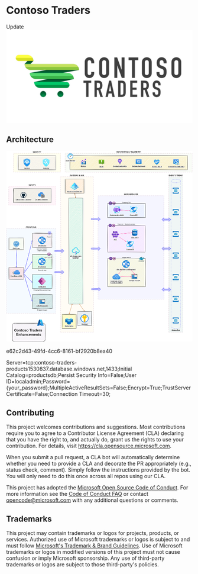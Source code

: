 # Contoso Traders
Update
![Logo](./docs/images/logo-1280x640.png)

##  Architecture 

![Architecture](./docs/architecture/contoso-traders-enhancements.drawio.png)

e62c2d43-49fd-4cc6-8161-bf2920b8ea40

Server=tcp:contoso-traders-products1530837.database.windows.net,1433;Initial Catalog=productsdb;Persist Security Info=False;User ID=localadmin;Password={your_password};MultipleActiveResultSets=False;Encrypt=True;TrustServerCertificate=False;Connection Timeout=30;


## Contributing

This project welcomes contributions and suggestions.  Most contributions require you to agree to a
Contributor License Agreement (CLA) declaring that you have the right to, and actually do, grant us
the rights to use your contribution. For details, visit https://cla.opensource.microsoft.com.

When you submit a pull request, a CLA bot will automatically determine whether you need to provide
a CLA and decorate the PR appropriately (e.g., status check, comment). Simply follow the instructions
provided by the bot. You will only need to do this once across all repos using our CLA.

This project has adopted the [Microsoft Open Source Code of Conduct](https://opensource.microsoft.com/codeofconduct/).
For more information see the [Code of Conduct FAQ](https://opensource.microsoft.com/codeofconduct/faq/) or
contact [opencode@microsoft.com](mailto:opencode@microsoft.com) with any additional questions or comments.

## Trademarks

This project may contain trademarks or logos for projects, products, or services. Authorized use of Microsoft 
trademarks or logos is subject to and must follow 
[Microsoft's Trademark & Brand Guidelines](https://www.microsoft.com/en-us/legal/intellectualproperty/trademarks/usage/general).
Use of Microsoft trademarks or logos in modified versions of this project must not cause confusion or imply Microsoft sponsorship.
Any use of third-party trademarks or logos are subject to those third-party's policies.

